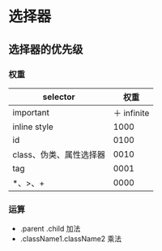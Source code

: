 <!--
 * @Author: 鱼小柔
 * @Date: 2021-04-08 13:22:12
 * @LastEditors: your name
 * @LastEditTime: 2021-04-20 17:51:41
 * @Description: file content
-->

# 选择器

## 选择器的优先级

### 权重

| selector                | 权重        |
| ----------------------- | ----------- |
| important               | ＋ infinite |
| inline style            | 1000        |
| id                      | 0100        |
| class、伪类、属性选择器 | 0010        |
| tag                     | 0001        |
| \*、>、\+           | 0000        |

### 运算

- .parent .child 加法
- .className1.className2 乘法
